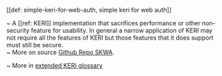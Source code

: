 [[def: simple-keri-for-web-auth, simple keri for web auth]]

~ A [[ref: KERI]] implementation that sacrifices performance or other non-security feature for usability. In general a narrow application of KERI may not require all the features of KERI but those features that it does support must still be secure.  
~ More on source [Github Repo SKWA](https://github.com/WebOfTrust/skwa).

~ More in <a href="https://weboftrust.github.io/WOT-terms/docs/glossary/simple-keri-for-web-auth">extended KERI glossary</a>

